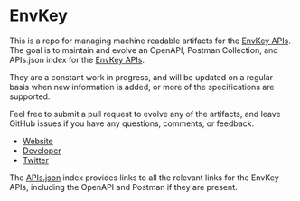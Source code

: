 # EnvKeyThis is a repo for managing machine readable artifacts for the [EnvKey APIs](https://www.envkey.com). The goal is to maintain and evolve an OpenAPI, Postman Collection, and APIs.json index for the [EnvKey APIs](https://www.envkey.com).They are a constant work in progress, and will be updated on a regular basis when new information is added, or more of the specifications are supported.Feel free to submit a pull request to evolve any of the artifacts, and leave GitHub issues if you have any questions, comments, or feedback.- [Website](https://www.envkey.com)- [Developer](https://www.envkey.com)- [Twitter](https://twitter.com/EnvkeyConfig)The [APIs.json](https://github.com/api-evangelist/envkey/blob/master/apis.json) index provides links to all the relevant links for the EnvKey APIs, including the OpenAPI and Postman if they are present.